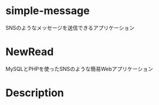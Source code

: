 # simple-message
SNSのようなメッセージを送信できるアプリケーション


# NewRead
MySQLとPHPを使ったSNSのような簡易Webアプリケーション

# Description





